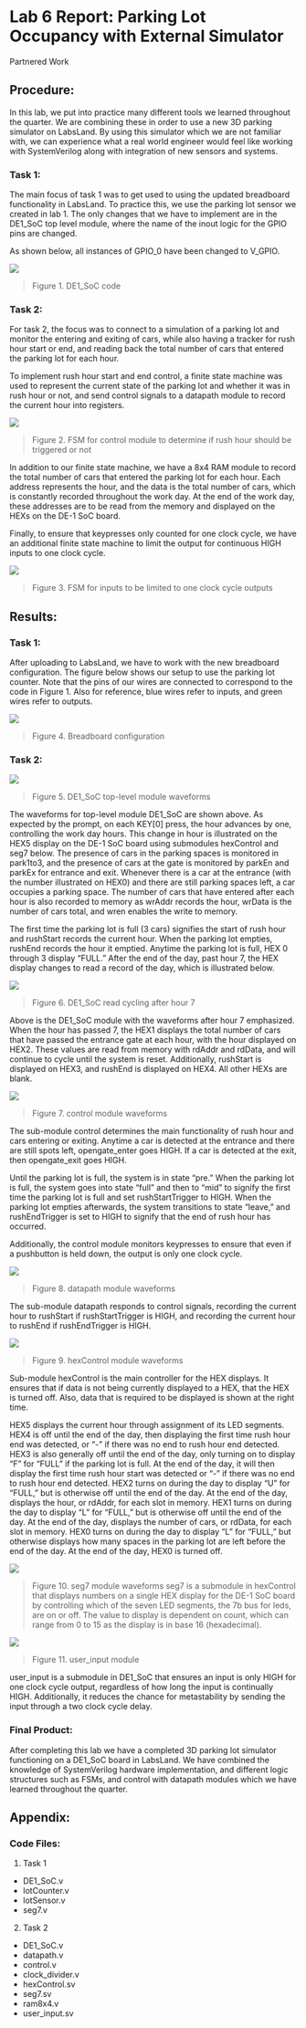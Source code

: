 # Lab 6 Report: Parking Lot Occupancy with External Simulator
Partnered Work

## Procedure: 
In this lab, we put into practice many different tools we learned throughout the quarter.  We are combining these in order to use a new 3D parking simulator on LabsLand.  By using this simulator which we are not familiar with, we can experience what a real world engineer would feel like working with SystemVerilog along with integration of new sensors and systems.

### Task 1:
The main focus of task 1 was to get used to using the updated breadboard functionality in LabsLand.  To practice this, we use the parking lot sensor we created in lab 1.  The only changes that we have to implement are in the DE1_SoC top level module, where the name of the inout logic for the GPIO pins are changed.

As shown below, all instances of GPIO_0 have been changed to V_GPIO.

![](figures/fig1.png)
> Figure 1. DE1_SoC code
 
### Task 2:
For task 2, the focus was to connect to a simulation of a parking lot and monitor the entering and exiting of cars, while also having a tracker for rush hour start or end, and reading back the total number of cars that entered the parking lot for each hour.

To implement rush hour start and end control, a finite state machine was used to represent the current state of the parking lot and whether it was in rush hour or not, and send control signals to a datapath module to record the current hour into registers.

![](figures/fig2.png)
> Figure 2. FSM for control module to determine if rush hour should be triggered or not
 
In addition to our finite state machine, we have a 8x4 RAM module to record the total number of cars that entered the parking lot for each hour. Each address represents the hour, and the data is the total number of cars, which is constantly recorded throughout the work day. At the end of the work day, these addresses are to be read from the memory and displayed on the HEXs on the DE-1 SoC board.

Finally, to ensure that keypresses only counted for one clock cycle, we have an additional finite state machine to limit the output for continuous HIGH inputs to one clock cycle.

![](figures/fig3.png)
> Figure 3. FSM for inputs to be limited to one clock cycle outputs
 
## Results:
### Task 1:
After uploading to LabsLand, we have to work with the new breadboard configuration.  The figure below shows our setup to use the parking lot counter.  Note that the pins of our wires are connected to correspond to the code in Figure 1.  Also for reference, blue wires refer to inputs, and green wires refer to outputs.

![](figures/fig4.png)
> Figure 4. Breadboard configuration
 
### Task 2:
![](figures/fig5.png)
> Figure 5. DE1_SoC top-level module waveforms
 
The waveforms for top-level module DE1_SoC are shown above. As expected by the prompt, on each KEY[0] press, the hour advances by one, controlling the work day hours. This change in hour is illustrated on the HEX5 display on the DE-1 SoC board using submodules hexControl and seg7 below. The presence of cars in the parking spaces is monitored in park1to3, and the presence of cars at the gate is monitored by parkEn and parkEx for entrance and exit. Whenever there is a car at the entrance (with the number illustrated on HEX0) and there are still parking spaces left, a car occupies a parking space. The number of cars that have entered after each hour is also recorded to memory as wrAddr records the hour, wrData is the number of cars total, and wren enables the write to memory.

The first time the parking lot is full (3 cars) signifies the start of rush hour and rushStart records the current hour. When the parking lot empties, rushEnd records the hour it emptied. Anytime the parking lot is full, HEX 0 through 3 display “FULL.” After the end of the day, past hour 7, the HEX display changes to read a record of the day, which is illustrated below.

![](figures/fig6.png)
> Figure 6. DE1_SoC read cycling after hour 7
 
Above is the DE1_SoC module with the waveforms after hour 7 emphasized. When the hour has passed 7, the HEX1 displays the total number of cars that have passed the entrance gate at each hour, with the hour displayed on HEX2. These values are read from memory with rdAddr and rdData, and will continue to cycle until the system is reset. Additionally, rushStart is displayed on HEX3, and rushEnd is displayed on HEX4. All other HEXs are blank.

![](figures/fig7.png)
> Figure 7. control module waveforms
 
The sub-module control determines the main functionality of rush hour and cars entering or exiting. Anytime a car is detected at the entrance and there are still spots left, opengate_enter goes HIGH. If a car is detected at the exit, then opengate_exit goes HIGH.

Until the parking lot is full, the system is in state “pre.” When the parking lot is full, the system goes into state “full” and then to “mid” to signify the first time the parking lot is full and set rushStartTrigger to HIGH. When the parking lot empties afterwards, the system transitions to state “leave,” and rushEndTrigger is set to HIGH to signify that the end of rush hour has occurred.

Additionally, the control module monitors keypresses to ensure that even if a pushbutton is held down, the output is only one clock cycle.

![](figures/fig8.png)
> Figure 8. datapath module waveforms

The sub-module datapath responds to control signals, recording the current hour to rushStart if rushStartTrigger is HIGH, and recording the current hour to rushEnd if rushEndTrigger is HIGH.

![](figures/fig9.png)
> Figure 9. hexControl module waveforms
 
Sub-module hexControl is the main controller for the HEX displays. It ensures that if data is not being currently displayed to a HEX, that the HEX is turned off. Also, data that is required to be displayed is shown at the right time.

HEX5 displays the current hour through assignment of its LED segments. HEX4 is off until the end of the day, then displaying the first time rush hour end was detected, or “-” if there was no end to rush hour end detected. HEX3 is also generally off until the end of the day, only turning on to display “F” for “FULL” if the parking lot is full. At the end of the day, it will then display the first time rush hour start was detected or “-” if there was no end to rush hour end detected. HEX2 turns on during the day to display “U” for “FULL,” but is otherwise off until the end of the day. At the end of the day, displays the hour, or rdAddr, for each slot in memory. HEX1 turns on during the day to display “L” for “FULL,” but is otherwise off until the end of the day. At the end of the day, displays the number of cars, or rdData, for each slot in memory. HEX0 turns on during the day to display “L” for “FULL,” but otherwise displays how many spaces in the parking lot are left before the end of the day. At the end of the day, HEX0 is turned off.

![](figures/fig10.png)
> Figure 10. seg7 module waveforms 
seg7 is a submodule in hexControl that displays numbers on a single HEX display for the DE-1 SoC board by controlling which of the seven LED segments, the 7b bus for leds, are on or off. The value to display is dependent on count, which can range from 0 to 15 as the display is in base 16 (hexadecimal).

![](figures/fig11.png)
> Figure 11. user_input module
 
user_input is a submodule in DE1_SoC that ensures an input is only HIGH for one clock cycle output, regardless of how long the input is continually HIGH. Additionally, it reduces the chance for metastability by sending the input through a two clock cycle delay.

### Final Product:
After completing this lab we have a completed 3D parking lot simulator functioning on a DE1_SoC board in LabsLand.  We have combined the knowledge of SystemVerilog hardware implementation, and different logic structures such as FSMs, and control with datapath modules which we have learned throughout the quarter.
 
## Appendix:
### Code Files: 
1.	Task 1
- DE1_SoC.v
- lotCounter.v
- lotSensor.v
- seg7.v

2.	Task 2
- DE1_SoC.v
- datapath.v
- control.v
- clock_divider.v
- hexControl.sv
- seg7.sv
- ram8x4.v
- user_input.sv


